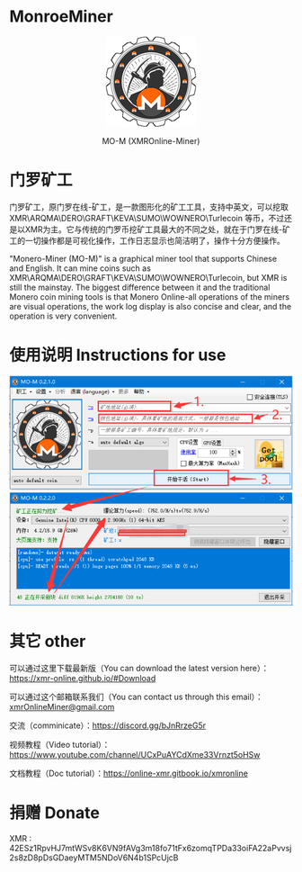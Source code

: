 # MonroeMiner
<p align="center">
  <img alt="MO-M" src="https://raw.githubusercontent.com/XMR-Online/MonroeOnlineMiner/main/ico1.png">
</p>
<p align="center">
  MO-M (XMROnline-Miner)
</p>

# 门罗矿工
门罗矿工，原门罗在线-矿工，是一款图形化的矿工工具，支持中英文，可以挖取 XMR\ARQMA\DERO\GRAFT\KEVA\SUMO\WOWNERO\Turlecoin 等币，不过还是以XMR为主。它与传统的门罗币挖矿工具最大的不同之处，就在于门罗在线-矿工的一切操作都是可视化操作，工作日志显示也简洁明了，操作十分方便操作。

"Monero-Miner (MO-M)" is a graphical miner tool that supports Chinese and English. It can mine coins such as XMR\ARQMA\DERO\GRAFT\KEVA\SUMO\WOWNERO\Turlecoin, but XMR is still the mainstay. The biggest difference between it and the traditional Monero coin mining tools is that Monero Online-all operations of the miners are visual operations, the work log display is also concise and clear, and the operation is very convenient.

# 使用说明 Instructions for use
<p align="center">
  <img alt="MO-M" src="https://raw.githubusercontent.com/XMR-Online/MonroeOnlineMiner/main/InstructionsForUse.png">
</p>

# 其它 other
可以通过这里下载最新版（You can download the latest version here）：https://xmr-online.github.io/#Download

可以通过这个邮箱联系我们（You can contact us through this email）：xmrOnlineMiner@gmail.com

交流（comminicate）：https://discord.gg/bJnRrzeG5r

视频教程（Video tutorial）：https://www.youtube.com/channel/UCxPuAYCdXme33Vrnzt5oHSw

文档教程（Doc tutorial）：https://online-xmr.gitbook.io/xmronline

# 捐赠 Donate
XMR : 42ESz1RpvHJ7mtWSv8K6VN9fAVg3m18fo71tFx6zomqTPDa33oiFA22aPvvsj2s8zD8pDsGDaeyMTM5NDoV6N4b1SPcUjcB
